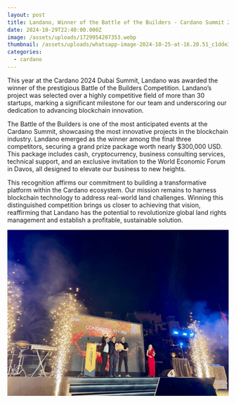 ```yaml
---
layout: post
title: Landano, Winner of the Battle of the Builders - Cardano Summit 2024
date: 2024-10-29T22:40:00.000Z
image: /assets/uploads/1729954207353.webp
thumbnail: /assets/uploads/whatsapp-image-2024-10-25-at-16.20.51_c1dde35b.jpg
categories:
  - cardano
---
```

This year at the Cardano 2024 Dubai Summit, Landano was awarded the winner of the prestigious Battle of the Builders Competition. Landano’s project was selected over a highly competitive field of more than 30 startups, marking a significant milestone for our team and underscoring our dedication to advancing blockchain innovation.



The Battle of the Builders is one of the most anticipated events at the Cardano Summit, showcasing the most innovative projects in the blockchain industry. Landano emerged as the winner among the final three competitors, securing a grand prize package worth nearly $300,000 USD. This package includes cash, cryptocurrency, business consulting services, technical support, and an exclusive invitation to the World Economic Forum in Davos, all designed to elevate our business to new heights.



This recognition affirms our commitment to building a transformative platform within the Cardano ecosystem. Our mission remains to harness blockchain technology to address real-world land challenges. Winning this distinguished competition brings us closer to achieving that vision, reaffirming that Landano has the potential to revolutionize global land rights management and establish a profitable, sustainable solution.

![Cardano Summit 2024 Winners](/assets/uploads/whatsapp-image-2024-10-25-at-16.20.51_c1dde35b.jpg "Cardano Summit 2024 Winners")